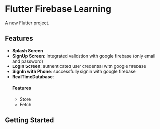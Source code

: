# Flutter Firebase Learning

A new Flutter project.
## Features
- **Splash Screen**
- **SignUp Screen**: Integrated validation with google firebase (only email and password)
- **Login Screen**: authenticated user credential with google firebase
- **SignIn with Phone**: successfully signin with google firebase
- **RealTimeDatabase**: 
  #### Features 
  - Store
  - Fetch

## Getting Started
